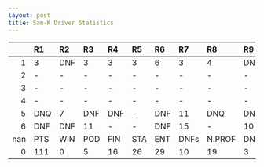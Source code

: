 ```yaml
---
layout: post 
title: Sam-K Driver Statistics
--- 
```


|     | R1   | R2   | R3   | R4   | R5   | R6   | R7   | R8     | R9   | R10   | R11   | R12   | Points   | Pos   |
|----:|:-----|:-----|:-----|:-----|:-----|:-----|:-----|:-------|:-----|:------|:------|:------|:---------|:------|
|   1 | 3    | DNF  | 3    | 3    | 3    | 6    | 3    | 4      | DNF  | 4     | DNF   | 7     | 106.0    | 3.0   |
|   2 | -    | -    | -    | -    | -    | -    | -    | -      | -    | -     | -     | -     | nan      | nan   |
|   3 | -    | -    | -    | -    | -    | -    | -    | -      | -    | -     | -     | -     | nan      | nan   |
|   4 | -    | -    | -    | -    | -    | -    | -    | -      | -    | -     | -     | -     | nan      | nan   |
|   5 | DNQ  | 7    | DNF  | DNF  | -    | DNF  | 11   | DNQ    | DNF  | DNQ   | 16    | 16    | 4.0      | 23.0  |
|   6 | DNF  | DNF  | 11   | -    | -    | DNF  | 15   | -      | 10   | nan   | nan   | nan   | 1.0      | 29.0  |
| nan | PTS  | WIN  | POD  | FIN  | STA  | ENT  | DNFs | N.PROF | DNQ  | %FIN  | PPR   | BST   | CHA      | RNK   |
|   0 | 111  | 0    | 5    | 16   | 26   | 29   | 10   | 19     | 3    | 61.54 | 3.83  | 3     | 0.0      | 17.0  |